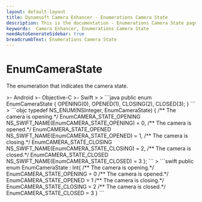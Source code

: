 ```yaml
---
layout: default-layout
title: Dynamsoft Camera Enhancer - Enumerations Camera State
description: This is the documentation - Enumerations Camera State page of Dynamsoft Camera Enhancer.
keywords:  Camera Enhancer, Enumerations Camera State
needAutoGenerateSidebar: true
breadcrumbText: Enumerations Camera State
---
```


# EnumCameraState

The enumeration that indicates the camera state.

<div class="sample-code-prefix template2"></div>
   >- Android
   >- Objective-C
   >- Swift
   >
>
```java
public enum EnumCameraState {
   OPENING(0),
   OPENED(1),
   CLOSING(2),
   CLOSED(3);
}
```
>
```objc
typedef NS_ENUM(NSInteger, EnumCameraState)
{
   /** The camera is opening.*/
   EnumCAMERA_STATE_OPENING NS_SWIFT_NAME(EnumCAMERA_STATE_OPENING)  = 0,
   /** The camera is opened.*/
   EnumCAMERA_STATE_OPENED  NS_SWIFT_NAME(EnumCAMERA_STATE_OPENED)   = 1,
   /** The camera is closing.*/
   EnumCAMERA_STATE_CLOSING  NS_SWIFT_NAME(EnumCAMERA_STATE_CLOSING)   = 2,
   /** The camera is closed.*/
   EnumCAMERA_STATE_CLOSED  NS_SWIFT_NAME(EnumCAMERA_STATE_CLOSED)   = 3
};
```
>
```swift
public enum EnumCameraState : Int{
   /** The camera is opening.*/
   EnumCAMERA_STATE_OPENING = 0
   /** The camera is opened.*/
   EnumCAMERA_STATE_OPENED = 1
   /** The camera is closing.*/
   EnumCAMERA_STATE_CLOSING = 2
   /** The camera is closed.*/
   EnumCAMERA_STATE_CLOSED = 3
}
```
